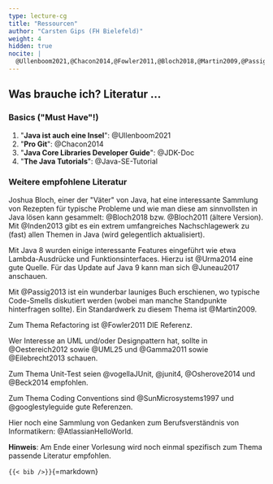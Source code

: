 ```yaml
---
type: lecture-cg
title: "Ressourcen"
author: "Carsten Gips (FH Bielefeld)"
weight: 4
hidden: true
nocite: |
  @Ullenboom2021,@Chacon2014,@Fowler2011,@Bloch2018,@Martin2009,@Passig2013,@Urma2014
---
```



## Was brauche ich? Literatur ...

### Basics ("Must Have"!)

1.  "**Java ist auch eine Insel**": @Ullenboom2021
2.  "**Pro Git**": @Chacon2014
3.  "**Java Core Libraries Developer Guide**": @JDK-Doc
4.  "**The Java Tutorials**": @Java-SE-Tutorial

### Weitere empfohlene Literatur

Joshua Bloch, einer der "Väter" von Java, hat eine interessante Sammlung von Rezepten für
typische Probleme und wie man diese am sinnvollsten in Java lösen kann gesammelt: @Bloch2018
bzw. @Bloch2011 (ältere Version). Mit @Inden2013 gibt es ein extrem umfangreiches Nachschlagewerk
zu (fast) allen Themen in Java (wird gelegentlich aktualisiert).

Mit Java 8 wurden einige interessante Features eingeführt wie etwa Lambda-Ausdrücke und
Funktionsinterfaces. Hierzu ist @Urma2014 eine gute Quelle. Für das Update auf Java 9 kann
man sich @Juneau2017 anschauen.

Mit @Passig2013 ist ein wunderbar launiges Buch erschienen, wo typische Code-Smells diskutiert
werden (wobei man manche Standpunkte hinterfragen sollte). Ein Standardwerk zu diesem Thema
ist @Martin2009.

Zum Thema Refactoring ist @Fowler2011 DIE Referenz.

Wer Interesse an UML und/oder Designpattern hat, sollte in @Oestereich2012 sowie @UML25 und
@Gamma2011 sowie @Eilebrecht2013 schauen.

Zum Thema Unit-Test seien @vogellaJUnit, @junit4, @Osherove2014 und @Beck2014 empfohlen.

Zum Thema Coding Conventions sind @SunMicrosystems1997 und @googlestyleguide gute Referenzen.

Hier noch eine Sammlung von Gedanken zum Berufsverständnis von Informatikern: @AtlassianHelloWorld.

**Hinweis**: Am Ende einer Vorlesung wird noch einmal spezifisch zum Thema passende Literatur empfohlen.


`{{< bib />}}`{=markdown}
